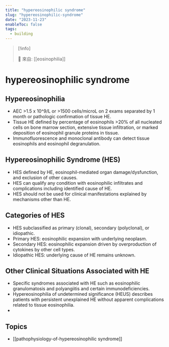 ```yaml
---
title: "hypereosinophilic syndrome"
slug: "hypereosinophilic-syndrome"
date: "2023-11-23"
enableToc: false
tags:
  - building
---
```


> [!info]
>
> 🌱 來自: [[eosinophilia]]

# hypereosinophilic syndrome

## Hypereosinophilia

- AEC >1.5 x 10^9/L or >1500 cells/microL on 2 exams separated by 1 month or pathologic confirmation of tissue HE.
- Tissue HE defined by percentage of eosinophils >20% of all nucleated cells on bone marrow section, extensive tissue infiltration, or marked deposition of eosinophil granule proteins in tissue.
- Immunofluorescence and monoclonal antibody can detect tissue eosinophils and eosinophil degranulation.

## Hypereosinophilic Syndrome (HES)

- HES defined by HE, eosinophil-mediated organ damage/dysfunction, and exclusion of other causes.
- HES can qualify any condition with eosinophilic infiltrates and complications including identified cause of HE.
- HES should not be used for clinical manifestations explained by mechanisms other than HE.

## Categories of HES

- HES subclassified as primary (clonal), secondary (polyclonal), or idiopathic.
- Primary HES: eosinophilic expansion with underlying neoplasm.
- Secondary HES: eosinophilic expansion driven by overproduction of cytokines by other cell types.
- Idiopathic HES: underlying cause of HE remains unknown.

## Other Clinical Situations Associated with HE

- Specific syndromes associated with HE such as eosinophilic granulomatosis and polyangiitis and certain immunodeficiencies.
- Hypereosinophilia of undetermined significance (HEUS) describes patients with persistent unexplained HE without apparent complications related to tissue eosinophilia.
- 

## Topics

- [[pathophysiology-of-hypereosinophilic syndrome]]
